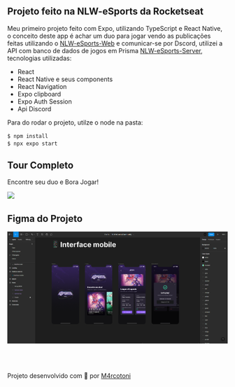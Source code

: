 ## Projeto feito na NLW-eSports da Rocketseat

Meu primeiro projeto feito com Expo, utilizando TypeScript e React Native, o conceito deste app é achar um duo para jogar vendo as publicações feitas utilizando o [NLW-eSports-Web](https://github.com/M4rcoToni/NLW-eSports-web) e comunicar-se por Dscord, utilizei a API com banco de dados de jogos em Prisma [NLW-eSports-Server](https://github.com/M4rcoToni/NWL-eSports-Server), tecnologias utilizadas:

- React
- React Native e seus components
- React Navigation
- Expo clipboard
- Expo Auth Session
- Api Discord

Para do rodar o projeto, utilze o node na pasta:


```bash
$ npm install
$ npx expo start
```

## Tour Completo

Encontre seu duo e Bora Jogar!

<img src=".github/img/nlw-mobile-gif.gif" height="550" widt="550"/>

## Figma do Projeto

![Figma](/.github/img/nlw-mobile-figma.png)

<br></br>

Projeto desenvolvido com 🖤 por [M4rcotoni](https://github.com/m4rcotoni)
